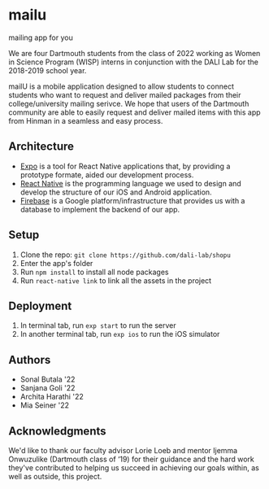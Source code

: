 # mailu
mailing app for you

We are four Dartmouth students from the class of 2022 working as Women in Science Program (WISP) interns in conjunction with the DALI Lab for the 2018-2019 school year.

mailU is a mobile application designed to allow students to connect students who want to request and deliver mailed packages from their college/university mailing serivce. We hope that users of the Dartmouth community are able to easily request and deliver mailed items with this app from Hinman in a seamless and easy process.

 ## Architecture

 * [Expo](https://expo.io/) is a tool for React Native applications that, by providing a prototype formate, aided our development process.
* [React Native](https://facebook.github.io/react-native/) is the programming language we used to design and develop the structure of our iOS and Android application.
* [Firebase](https://firebase.google.com) is a Google platform/infrastructure that provides us with a database to implement the backend of our app.

 ## Setup

1. Clone the repo: `git clone https://github.com/dali-lab/shopu`
2. Enter the app's folder
3. Run `npm install` to install all node packages
4. Run `react-native link` to link all the assets in the project

 ## Deployment
1. In terminal tab, run `exp start` to run the server
2. In another terminal tab, run `exp ios` to run the iOS simulator

 ## Authors
* Sonal Butala '22
* Sanjana Goli '22
* Archita Harathi '22
* Mia Seiner '22

 ## Acknowledgments

 We'd like to thank our faculty advisor Lorie Loeb and mentor Ijemma Onwuzulike (Dartmouth class of ‘19) for their guidance and the hard work they've contributed to helping us succeed in achieving our goals within, as well as outside, this project.

 

